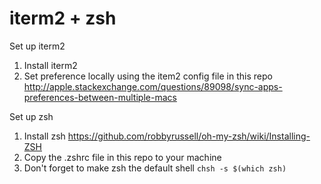 # iterm2 + zsh
Set up iterm2
1. Install iterm2
2. Set preference locally using the item2 config file in this repo
http://apple.stackexchange.com/questions/89098/sync-apps-preferences-between-multiple-macs

Set up zsh
1. Install zsh https://github.com/robbyrussell/oh-my-zsh/wiki/Installing-ZSH
2. Copy the .zshrc file in this repo to your machine
3. Don't forget to make zsh the default shell `chsh -s $(which zsh)`
